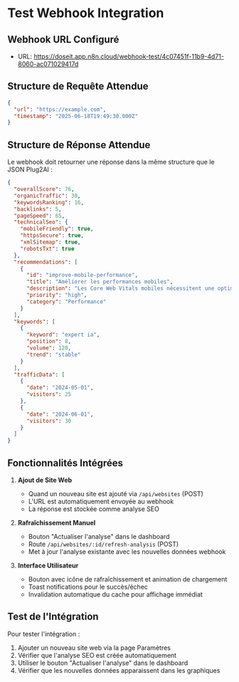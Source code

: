# Test Webhook Integration

## Webhook URL Configuré
- URL: https://doseit.app.n8n.cloud/webhook-test/4c07451f-11b9-4d71-8060-ac071029417d

## Structure de Requête Attendue
```json
{
  "url": "https://example.com",
  "timestamp": "2025-06-18T19:49:30.000Z"
}
```

## Structure de Réponse Attendue
Le webhook doit retourner une réponse dans la même structure que le JSON Plug2AI :

```json
{
  "overallScore": 76,
  "organicTraffic": 30,
  "keywordsRanking": 16,
  "backlinks": 5,
  "pageSpeed": 65,
  "technicalSeo": {
    "mobileFriendly": true,
    "httpsSecure": true,
    "xmlSitemap": true,
    "robotsTxt": true
  },
  "recommendations": [
    {
      "id": "improve-mobile-performance",
      "title": "Améliorer les performances mobiles",
      "description": "Les Core Web Vitals mobiles nécessitent une optimisation",
      "priority": "high",
      "category": "Performance"
    }
  ],
  "keywords": [
    {
      "keyword": "expert ia",
      "position": 8,
      "volume": 120,
      "trend": "stable"
    }
  ],
  "trafficData": [
    {
      "date": "2024-05-01",
      "visitors": 25
    },
    {
      "date": "2024-06-01", 
      "visitors": 30
    }
  ]
}
```

## Fonctionnalités Intégrées

1. **Ajout de Site Web**
   - Quand un nouveau site est ajouté via `/api/websites` (POST)
   - L'URL est automatiquement envoyée au webhook
   - La réponse est stockée comme analyse SEO

2. **Rafraîchissement Manuel**
   - Bouton "Actualiser l'analyse" dans le dashboard
   - Route `/api/websites/:id/refresh-analysis` (POST)
   - Met à jour l'analyse existante avec les nouvelles données webhook

3. **Interface Utilisateur**
   - Bouton avec icône de rafraîchissement et animation de chargement
   - Toast notifications pour le succès/échec
   - Invalidation automatique du cache pour affichage immédiat

## Test de l'Intégration

Pour tester l'intégration :
1. Ajouter un nouveau site web via la page Paramètres
2. Vérifier que l'analyse SEO est créée automatiquement
3. Utiliser le bouton "Actualiser l'analyse" dans le dashboard
4. Vérifier que les nouvelles données apparaissent dans les graphiques